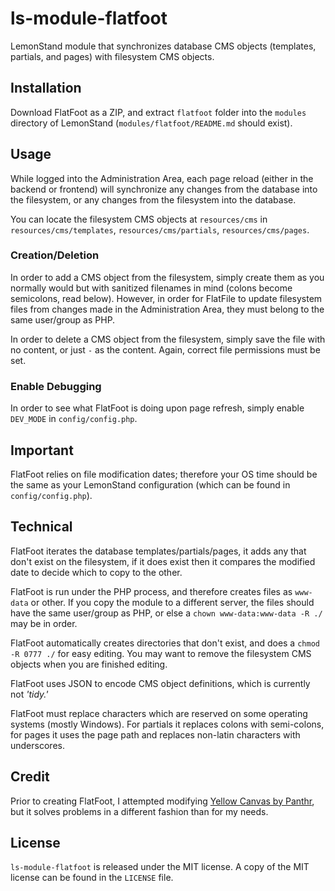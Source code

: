 # ls-module-flatfoot
LemonStand module that synchronizes database CMS objects (templates, partials, and pages) with filesystem CMS objects.

## Installation
Download FlatFoot as a ZIP, and extract `flatfoot` folder into the `modules` directory of LemonStand (`modules/flatfoot/README.md` should exist).

## Usage
While logged into the Administration Area, each page reload (either in the backend or frontend) will synchronize any changes from the database into the filesystem, or any changes from the filesystem into the database.  
  
You can locate the filesystem CMS objects at `resources/cms` in `resources/cms/templates`, `resources/cms/partials`, `resources/cms/pages`.   
  
### Creation/Deletion
In order to add a CMS object from the filesystem, simply create them as you normally would but with sanitized filenames in mind (colons become semicolons, read below). However, in order for FlatFile to update filesystem files from changes made in the Administration Area, they must belong to the same user/group as PHP.  
  
In order to delete a CMS object from the filesystem, simply save the file with no content, or just `-` as the content. Again, correct file permissions must be set.

### Enable Debugging
In order to see what FlatFoot is doing upon page refresh, simply enable `DEV_MODE` in `config/config.php`.

## Important
FlatFoot relies on file modification dates; therefore your OS time should be the same as your LemonStand configuration (which can be found in `config/config.php`).

## Technical
FlatFoot iterates the database templates/partials/pages, it adds any that don't exist on the filesystem, if it does exist then it compares the modified date to decide which to copy to the other.  
  
FlatFoot is run under the PHP process, and therefore creates files as `www-data` or other. If you copy the module to a different server, the files should have the same user/group as PHP, or else a `chown www-data:www-data -R ./` may be in order.  
  
FlatFoot automatically creates directories that don't exist, and does a `chmod -R 0777 ./` for easy editing. You may want to remove the filesystem CMS objects when you are finished editing.  
  
FlatFoot uses JSON to encode CMS object definitions, which is currently not *'tidy.'*  

FlatFoot must replace characters which are reserved on some operating systems (mostly Windows). For partials it replaces colons with semi-colons, for pages it uses the page path and replaces non-latin characters with underscores.  

## Credit
Prior to creating FlatFoot, I attempted modifying [Yellow Canvas by Panthr](http://forum.lemonstandapp.com/topic/991/lemonstand-module-yellow-canvas/), but it solves problems in a different fashion than for my needs.

## License
`ls-module-flatfoot` is released under the MIT license. A copy of the MIT license can be found in the `LICENSE` file.

